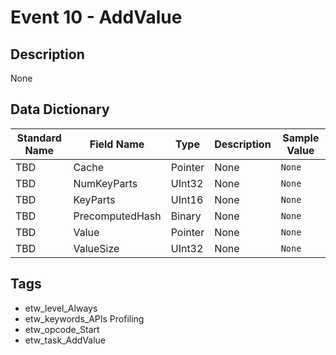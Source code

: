 # Event 10 - AddValue

## Description
None

## Data Dictionary
|Standard Name|Field Name|Type|Description|Sample Value|
|---|---|---|---|---|
|TBD|Cache|Pointer|None|`None`|
|TBD|NumKeyParts|UInt32|None|`None`|
|TBD|KeyParts|UInt16|None|`None`|
|TBD|PrecomputedHash|Binary|None|`None`|
|TBD|Value|Pointer|None|`None`|
|TBD|ValueSize|UInt32|None|`None`|

## Tags
* etw_level_Always
* etw_keywords_APIs Profiling
* etw_opcode_Start
* etw_task_AddValue